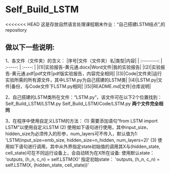 # Self_Build_LSTM
<<<<<<< HEAD
 这是存放自然语言处理课程期末作业：“自己搭建LSTM结点”,的repository
 
## **做以下一些说明:**

 1、各文件（文件夹）的含义：
    |序号|文件（文件夹）名|类型|内容|
    | :--------:   | :-----:  | :----: |
    |(1)|实验报告-黄元通.docx|Word文件|我的实验报告|
    |(2)|实验报告-黄元通.pdf|pdf文件|pdf版实验报告，内容完全相同|
    |(3)|Code|文件夹|运行实验所需的所有源文件，其中LSTM.py为自己搭建的LSTM类|
    |(4)|LSTM.py|文件|备份，与Code文件下LSTM.py相同|
    |(5)|README.md|文件|仓库说明|

 2、自己搭建的LSTM类所在文件：“LSTM.py”，该文件可在以下2个位置找到：
   Self_Build_LSTM/LSTM.py 
   Self_Build_LSTM/Code/LSTM.py 
  **两个文件完全相同**
   
 3、在程序中使用自定义LSTM的方法：
    (1) 需要添加语句“from LSTM import LSTM”以使用自定义LSTM
    (2) 使用如下语句进行使用，其中input_size、hidden_size为必须传入的形参，num_layers可不传入，默认值为1:
            'LSTM(input_size=emb_size, hidden_size=n_hidden, num_layers=2)'
    (3) 使用如下语句进行调用，其中从外界指定state初始值的调用其X与(hidden_state, cell_state)可在不同运行设备上，会自动转为在X所在设备:
            使用默认state：
                'outputs, (h_n, c_n) = self.LSTM(X)'
            指定初始state：
                'outputs, (h_n, c_n) = self.LSTM(X, (hidden_state, cell_state))'